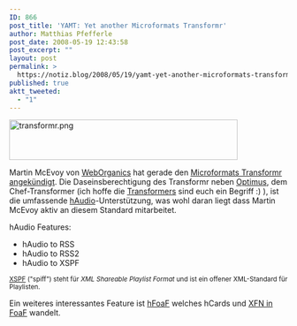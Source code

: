 ```yaml
---
ID: 866
post_title: 'YAMT: Yet another Microformats Transformr'
author: Matthias Pfefferle
post_date: 2008-05-19 12:43:58
post_excerpt: ""
layout: post
permalink: >
  https://notiz.blog/2008/05/19/yamt-yet-another-microformats-transformr/
published: true
aktt_tweeted:
  - "1"
---
```

<img src="http://notiz.blog/wp-content/uploads/2008/05/transformr.png" alt="transformr.png" border="0" width="413" height="73" style="border: none;" />

Martin McEvoy von <a href="http://weborganics.co.uk">WebOrganics</a> hat gerade den <a href="http://transformr.co.uk/">Microformats Transformr</a> <a href="http://weborganics.co.uk/article/microformats-transformr">angekündigt</a>. Die Daseinsberechtigung des Transformr neben <a href="http://notiz.blog/tag/optimus/">Optimus</a>, dem Chef-Transformer (ich hoffe die <a href="http://de.wikipedia.org/wiki/Transformers">Transformers</a> sind euch ein Begriff :) ), ist die umfassende <a href="http://microformats.org/wiki/hAudio">hAudio</a>-Unterstützung, was wohl daran liegt dass Martin McEvoy aktiv an diesem Standard mitarbeitet.

hAudio Features:

<ul><li>hAudio to RSS</li>
<li>hAudio to RSS2</li>
<li>hAudio to XSPF</li></ul>

<small><a href="http://www.xspf.org/">XSPF</a> ("spiff") steht für <em>XML Shareable Playlist Format</em> und ist ein offener XML-Standard für Playlisten.</small>

Ein weiteres interessantes Feature ist <a href="http://weborganics.co.uk/hFoaF/">hFoaF</a> welches hCards und <a href="http://microformats.org/wiki/xfn-to-foaf">XFN in FoaF</a> wandelt.